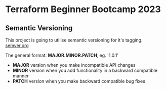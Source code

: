 # Terraform Beginner Bootcamp 2023

## Semantic Versioning

This project is going to utilise semantic versioning for it's tagging.
[semver.org](https://semver.org/)

The general format:
**MAJOR.MINOR.PATCH**, eg. '1.0.1'

- **MAJOR** version when you make incompatible API changes
- **MINOR** version when you add functionality in a backward compatible manner
- **PATCH** version when you make backward compatible bug fixes
